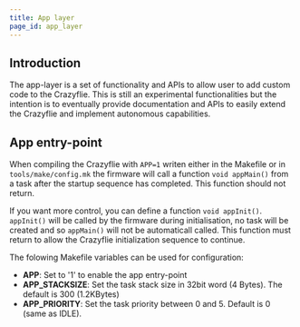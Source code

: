 ```yaml
---
title: App layer
page_id: app_layer
---
```


## Introduction

The app-layer is a set of functionality and APIs to allow user to add custom code to the Crazyflie.
This is still an experimental functionalities but the intention is to eventually provide documentation and APIs to easily extend the Crazyflie and implement autonomous capabilities.

## App entry-point

When compiling the Crazyflie with ```APP=1``` writen either in the Makefile or in ```tools/make/config.mk``` the firmware will call a function ```void appMain()``` from a task after the startup sequence has completed.
This function should not return.

If you want more control, you can define a function ```void appInit()```. ```appInit()``` will be called by the firmware during initialisation, no task will be created and so ```appMain()``` will not be automaticall called.
This function must return to allow the Crazyflie initialization sequence to continue.

The folowing Makefile variables can be used for configuration:

 - **APP**: Set to '1' to enable the app entry-point
 - **APP_STACKSIZE**: Set the task stack size in 32bit word (4 Bytes). The default is 300 (1.2KBytes)
 - **APP_PRIORITY**: Set the task priority between 0 and 5. Default is 0 (same as IDLE).
